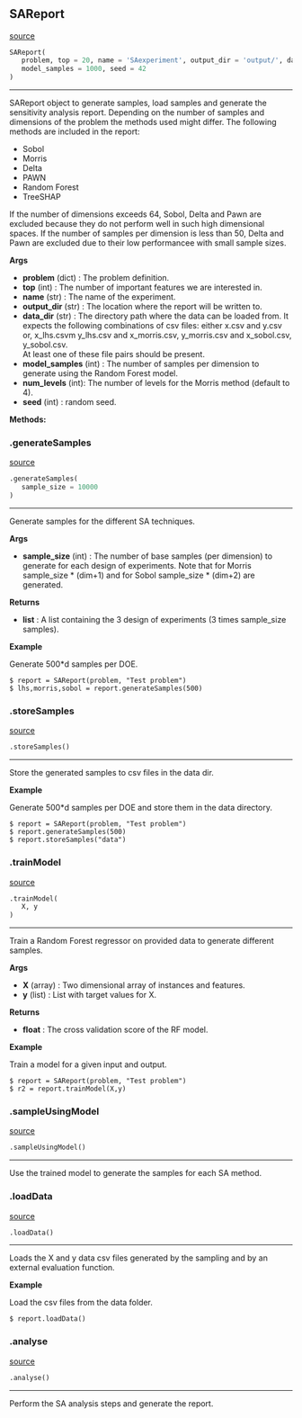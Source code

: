 #


## SAReport
[source](https://github.com/Basvanstein/XAI/blob/master/src/gsareport.py/#L64)
```python 
SAReport(
   problem, top = 20, name = 'SAexperiment', output_dir = 'output/', data_dir = 'data/',
   model_samples = 1000, seed = 42
)
```


---
SAReport object to generate samples, load samples and generate the sensitivity analysis report.
Depending on the number of samples and dimensions of the problem the methods used might differ. 
The following methods are included in the report:

* Sobol
* Morris
* Delta
* PAWN
* Random Forest
* TreeSHAP

If the number of dimensions exceeds 64, Sobol, Delta and Pawn are excluded because they do not perform well in such high dimensional spaces.
If the number of samples per dimension is less than 50, Delta and Pawn are excluded due to their low performancee with small sample sizes.


**Args**

* **problem** (dict) : The problem definition.
* **top** (int) : The number of important features we are interested in.
* **name** (str) : The name of the experiment.
* **output_dir** (str) : The location where the report will be written to.
* **data_dir** (str) : The directory path where the data can be loaded from.
    It expects the following combinations of csv files: 
    either x.csv and y.csv or, 
    x_lhs.csvm y_lhs.csv and
    x_morris.csv, y_morris.csv and 
    x_sobol.csv, y_sobol.csv.  
    At least one of these file pairs should be present.
* **model_samples** (int) : The number of samples per dimension to generate using the Random Forest model.
* **num_levels** (int): The number of levels for the Morris method (default to 4).
* **seed** (int) : random seed.



**Methods:**


### .generateSamples
[source](https://github.com/Basvanstein/XAI/blob/master/src/gsareport.py/#L108)
```python
.generateSamples(
   sample_size = 10000
)
```

---
Generate samples for the different SA techniques.


**Args**

* **sample_size** (int) : The number of base samples (per dimension) to generate for each design of experiments.
    Note that for Morris sample_size * (dim+1) and for Sobol sample_size * (dim+2) are generated.


**Returns**

* **list**  : A list containing the 3 design of experiments (3 times sample_size samples).


**Example**

Generate 500*d samples per DOE.

    $ report = SAReport(problem, "Test problem")
    $ lhs,morris,sobol = report.generateSamples(500)

### .storeSamples
[source](https://github.com/Basvanstein/XAI/blob/master/src/gsareport.py/#L128)
```python
.storeSamples()
```

---
Store the generated samples to csv files in the data dir.


**Example**

Generate 500*d samples per DOE and store them in the data directory.

    $ report = SAReport(problem, "Test problem")
    $ report.generateSamples(500)
    $ report.storeSamples("data")

### .trainModel
[source](https://github.com/Basvanstein/XAI/blob/master/src/gsareport.py/#L142)
```python
.trainModel(
   X, y
)
```

---
Train a Random Forest regressor on provided data to generate different samples.


**Args**

* **X** (array) : Two dimensional array of instances and features.
* **y** (list) : List with target values for X.


**Returns**

* **float**  : The cross validation score of the RF model.


**Example**

Train a model for a given input and output.

    $ report = SAReport(problem, "Test problem")
    $ r2 = report.trainModel(X,y)

### .sampleUsingModel
[source](https://github.com/Basvanstein/XAI/blob/master/src/gsareport.py/#L164)
```python
.sampleUsingModel()
```

---
Use the trained model to generate the samples for each SA method.


### .loadData
[source](https://github.com/Basvanstein/XAI/blob/master/src/gsareport.py/#L175)
```python
.loadData()
```

---
Loads the X and y data csv files generated by the sampling and by an external evaluation function.


**Example**

Load the csv files from the data folder.

    $ report.loadData()

### .analyse
[source](https://github.com/Basvanstein/XAI/blob/master/src/gsareport.py/#L212)
```python
.analyse()
```

---
Perform the SA analysis steps and generate the report.

